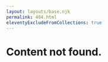 ```yaml
---
layout: layouts/base.njk
permalink: 404.html
eleventyExcludeFromCollections: true
---
```

# Content not found.